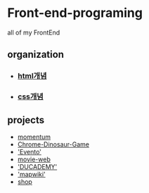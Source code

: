 # Front-end-programing
all of my FrontEnd

## organization
* ### [html개념](https://github.com/codingbotPark/Front-end-programming/blob/main/html%EC%88%9C%EC%84%9C.md)  

* ### [css개념](https://github.com/codingbotPark/Front-end-programming/blob/main/css%EC%88%9C%EC%84%9C.md)



## projects
* [momentum](https://github.com/codingbotPark/Momentum)
* [Chrome-Dinosaur-Game](https://github.com/codingbotPark/Chrome-s-Dinosaur-Game)
* ['Evento'](https://github.com/Project-EVENTO)
* [movie-web](https://github.com/codingbotPark/movie-web-by-ReactJS)
* ['DUCADEMY'](https://github.com/Project-DUCADEMY)
* ['mapwiki'](https://github.com/codingbotPark/mapwiki)
* [shop](https://github.com/codingbotPark/codingapple-s-React-Course)
